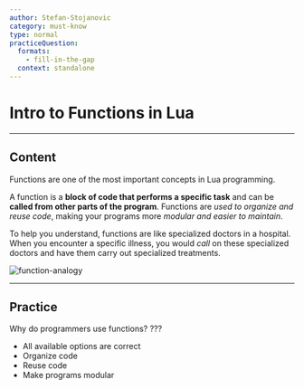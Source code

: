 ```yaml
---
author: Stefan-Stojanovic
category: must-know
type: normal
practiceQuestion:
  formats:
    - fill-in-the-gap
  context: standalone
---
```


# Intro to Functions in Lua

---

## Content

Functions are one of the most important concepts in Lua programming. 

A function is a **block of code that performs a specific task** and can be **called from other parts of the program**. Functions are *used to organize and reuse code*, making your programs more *modular and easier to maintain*.

To help you understand, functions are like specialized doctors in a hospital. When you encounter a specific illness, you would *call* on these specialized doctors and have them carry out specialized treatments. 

![function-analogy](https://img.enkipro.com/e23e17a9a9e160fc357302847a8a1135.png)

---

## Practice

Why do programmers use functions? ???

- All available options are correct
- Organize code
- Reuse code
- Make programs modular

